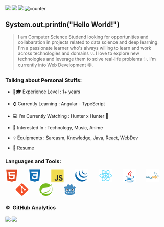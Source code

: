 [<img src="https://img.shields.io/badge/linkedin-%230077B5.svg?&style=for-the-badge&logo=linkedin&logoColor=white" />](https://www.linkedin.com/in/giovanbattistamazza/) 
[<img src = "https://img.shields.io/badge/instagram-%23E4405F.svg?&style=for-the-badge&logo=instagram&logoColor=white">](https://www.instagram.com/giovanni_.mazza/) 
[<img src = "https://img.shields.io/badge/telegram-%233498DB.svg?&style=for-the-badge&logo=telegram&logoColor=white">](https://t.me/nogiiiiiii) 
![counter](https://komarev.com/ghpvc/?username=giovannimazza&style=flat-square)

## System.out.println("Hello World!") 

>I am Computer Science Studend looking for opportunities and collabaration in projects related to data science and deep learning. I'm a passionate learner who's always willing to learn and work across technologies and domains 💡. I love to explore new technologies and leverage them to solve real-life problems ✨. I'm currently into Web Development 🕸️.

### Talking about Personal Stuffs:

- 👨🎓 Experience Level : 1+ years

-  :watch: Currently Learning : Angular - TypeScript

- 💻 I’m Currently Watching : Hunter x Hunter 🚀

- 🧩 Interested In : Technology, Music, Anime

- 💡 Equipments : Sarcasm, Knowledge, Java, React, WebDev

- 📝 [Resume](https://drive.google.com/file/d/1-fbZbUjYcwA1Ho6CH1d408ECBsTfOINx/view?usp=sharing)

### Languages and Tools:

<img src="https://raw.githubusercontent.com/devicons/devicon/master/icons/html5/html5-plain.svg" width="40px">&nbsp;&nbsp;&nbsp;&nbsp;&nbsp;&nbsp;&nbsp;&nbsp;<img src="https://raw.githubusercontent.com/devicons/devicon/master/icons/css3/css3-plain.svg" width="40px">&nbsp;&nbsp;&nbsp;&nbsp;&nbsp;&nbsp;&nbsp;&nbsp;<img src="https://raw.githubusercontent.com/devicons/devicon/master/icons/javascript/javascript-original.svg" width="40px">&nbsp;&nbsp;&nbsp;&nbsp;&nbsp;&nbsp;&nbsp;&nbsp;
<img src="https://github.com/devicons/devicon/blob/master/icons/jquery/jquery-original.svg" width="40px">&nbsp;&nbsp;&nbsp;&nbsp;&nbsp;&nbsp;&nbsp;&nbsp;
<img src="https://github.com/devicons/devicon/blob/master/icons/react/react-original.svg" width="40px">&nbsp;&nbsp;&nbsp;&nbsp;&nbsp;&nbsp;&nbsp;&nbsp;
<img src="https://github.com/devicons/devicon/blob/master/icons/java/java-original.svg" width="40px">&nbsp;&nbsp;&nbsp;&nbsp;&nbsp;&nbsp;&nbsp;&nbsp;<img src="https://github.com/devicons/devicon/blob/master/icons/mysql/mysql-original-wordmark.svg" width="40px">&nbsp;&nbsp;&nbsp;&nbsp;&nbsp;&nbsp;&nbsp;&nbsp;<img src="https://raw.githubusercontent.com/devicons/devicon/master/icons/git/git-original.svg" width="40px">&nbsp;&nbsp;&nbsp;&nbsp;&nbsp;&nbsp;&nbsp;&nbsp;&nbsp;<img src="https://github.com/devicons/devicon/blob/master/icons/spring/spring-original.svg" width="40px">&nbsp;&nbsp;&nbsp;&nbsp;&nbsp;&nbsp;&nbsp;&nbsp;&nbsp;<img src="https://github.com/devicons/devicon/blob/master/icons/godot/godot-original.svg" width="40px">&nbsp;&nbsp;&nbsp;&nbsp;&nbsp;&nbsp;&nbsp;&nbsp;


### ⚙️ &nbsp;GitHub Analytics

<a href="https://github.com/giovannimazza/github-readme-stats">
  <img height=200 align="center" src="https://github-readme-stats.vercel.app/api?username=giovannimazza" />
</a>
<a href="https://github.com/giovannimazza/convoychat">
  <img height=200 align="center" src="https://github-readme-stats.vercel.app/api/top-langs?username=giovannimazza&layout=compact&langs_count=8&card_width=320" />
</a>

